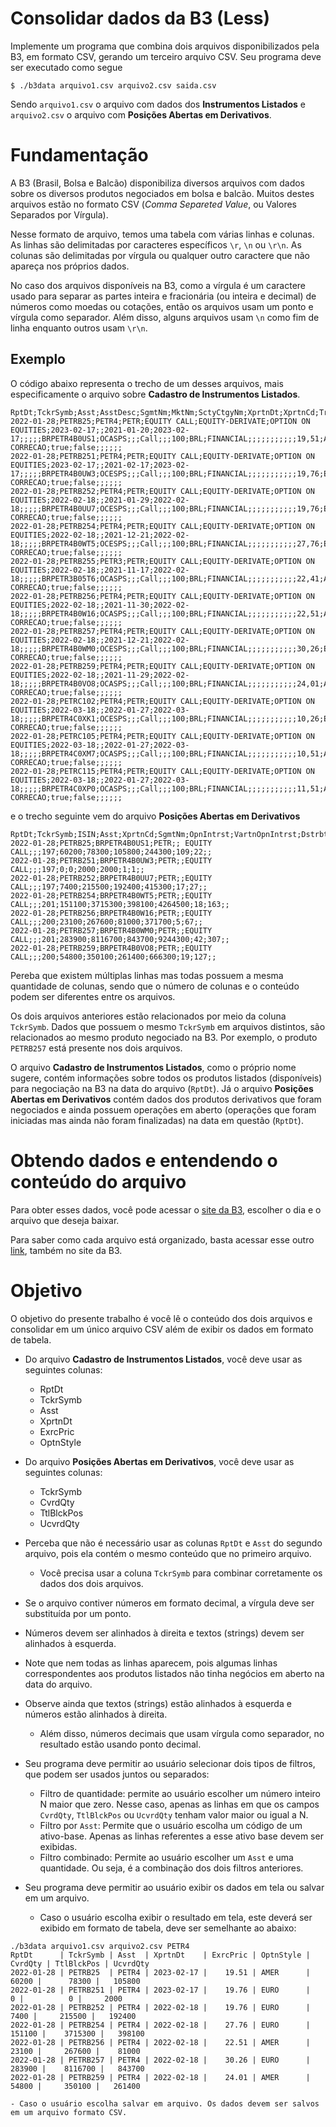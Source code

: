 # Consolidar dados da B3 (Less)
Implemente um programa que combina dois arquivos disponibilizados pela B3, em formato CSV, gerando um terceiro arquivo CSV. Seu programa deve ser executado como segue
```
$ ./b3data arquivo1.csv arquivo2.csv saida.csv
```

Sendo `arquivo1.csv` o arquivo com dados dos **Instrumentos Listados** e `arquivo2.csv` o arquivo com **Posições Abertas em Derivativos**.


# Fundamentação

A B3 (Brasil, Bolsa e Balcão) disponibiliza diversos arquivos com dados sobre os diversos produtos negociados em bolsa e balcão. Muitos destes arquivos estão no formato CSV (_Comma Separeted Value_, ou Valores Separados por Vírgula).

Nesse formato de arquivo, temos uma tabela com várias linhas e colunas. As linhas são delimitadas por caracteres específicos `\r`, `\n` ou `\r\n`. As colunas são delimitadas por vírgula ou qualquer outro caractere que não apareça nos próprios dados.

No caso dos arquivos disponíveis na B3, como a vírgula é um caractere usado para separar as partes inteira e fracionária (ou inteira e decimal) de números como moedas ou cotações, então os arquivos usam um ponto e vírgula como separador. Além disso, alguns arquivos usam `\n` como fim de linha enquanto outros usam `\r\n`.

## Exemplo
O código abaixo representa o trecho de um desses arquivos, mais especificamente o arquivo sobre **Cadastro de Instrumentos Listados**.
```
RptDt;TckrSymb;Asst;AsstDesc;SgmtNm;MktNm;SctyCtgyNm;XprtnDt;XprtnCd;TradgStartDt;TradgEndDt;BaseCd;ConvsCritNm;MtrtyDtTrgtPt;ReqrdConvsInd;ISIN;CFICd;DlvryNtceStartDt;DlvryNtceEndDt;OptnTp;CtrctMltplr;AsstQtnQty;AllcnRndLot;TradgCcy;DlvryTpNm;WdrwlDays;WrkgDays;ClnrDays;RlvrBasePricNm;OpngFutrPosDay;SdTpCd1;UndrlygTckrSymb1;SdTpCd2;UndrlygTckrSymb2;PureGoldWght;ExrcPric;OptnStyle;ValTpNm;PrmUpfrntInd;OpngPosLmtDt;DstrbtnId;PricFctr;DaysToSttlm;SrsTpNm;PrtcnFlg;AutomtcExrcInd;SpcfctnCd;CrpnNm;CorpActnStartDt;CtdyTrtmntTpNm;MktCptlstn;CorpGovnLvlNm
2022-01-28;PETRB25;PETR4;PETR;EQUITY CALL;EQUITY-DERIVATE;OPTION ON EQUITIES;2023-02-17;;2021-01-20;2023-02-17;;;;;BRPETR4B0US1;OCASPS;;;Call;;;100;BRL;FINANCIAL;;;;;;;;;;;19,51;AMER;;true;;197;1;1;SEM CORRECAO;true;false;;;;;;
2022-01-28;PETRB251;PETR4;PETR;EQUITY CALL;EQUITY-DERIVATE;OPTION ON EQUITIES;2023-02-17;;2021-02-17;2023-02-17;;;;;BRPETR4B0UW3;OCESPS;;;Call;;;100;BRL;FINANCIAL;;;;;;;;;;;19,76;EURO;;true;;197;1;1;SEM CORRECAO;true;false;;;;;;
2022-01-28;PETRB252;PETR4;PETR;EQUITY CALL;EQUITY-DERIVATE;OPTION ON EQUITIES;2022-02-18;;2021-01-29;2022-02-18;;;;;BRPETR4B0UU7;OCESPS;;;Call;;;100;BRL;FINANCIAL;;;;;;;;;;;19,76;EURO;;true;;197;1;1;SEM CORRECAO;true;false;;;;;;
2022-01-28;PETRB254;PETR4;PETR;EQUITY CALL;EQUITY-DERIVATE;OPTION ON EQUITIES;2022-02-18;;2021-12-21;2022-02-18;;;;;BRPETR4B0WT5;OCESPS;;;Call;;;100;BRL;FINANCIAL;;;;;;;;;;;27,76;EURO;;true;;201;1;1;SEM CORRECAO;true;false;;;;;;
2022-01-28;PETRB255;PETR3;PETR;EQUITY CALL;EQUITY-DERIVATE;OPTION ON EQUITIES;2022-02-18;;2021-11-17;2022-02-18;;;;;BRPETR3B05T6;OCASPS;;;Call;;;100;BRL;FINANCIAL;;;;;;;;;;;22,41;AMER;;true;;193;1;1;SEM CORRECAO;true;false;;;;;;
2022-01-28;PETRB256;PETR4;PETR;EQUITY CALL;EQUITY-DERIVATE;OPTION ON EQUITIES;2022-02-18;;2021-11-30;2022-02-18;;;;;BRPETR4B0W16;OCASPS;;;Call;;;100;BRL;FINANCIAL;;;;;;;;;;;22,51;AMER;;true;;200;1;1;SEM CORRECAO;true;false;;;;;;
2022-01-28;PETRB257;PETR4;PETR;EQUITY CALL;EQUITY-DERIVATE;OPTION ON EQUITIES;2022-02-18;;2021-12-21;2022-02-18;;;;;BRPETR4B0WM0;OCESPS;;;Call;;;100;BRL;FINANCIAL;;;;;;;;;;;30,26;EURO;;true;;201;1;1;SEM CORRECAO;true;false;;;;;;
2022-01-28;PETRB259;PETR4;PETR;EQUITY CALL;EQUITY-DERIVATE;OPTION ON EQUITIES;2022-02-18;;2021-11-29;2022-02-18;;;;;BRPETR4B0VO8;OCASPS;;;Call;;;100;BRL;FINANCIAL;;;;;;;;;;;24,01;AMER;;true;;200;1;1;SEM CORRECAO;true;false;;;;;;
2022-01-28;PETRC102;PETR4;PETR;EQUITY CALL;EQUITY-DERIVATE;OPTION ON EQUITIES;2022-03-18;;2022-01-27;2022-03-18;;;;;BRPETR4C0XK1;OCESPS;;;Call;;;100;BRL;FINANCIAL;;;;;;;;;;;10,26;EURO;;true;;201;1;1;SEM CORRECAO;true;false;;;;;;
2022-01-28;PETRC105;PETR4;PETR;EQUITY CALL;EQUITY-DERIVATE;OPTION ON EQUITIES;2022-03-18;;2022-01-27;2022-03-18;;;;;BRPETR4C0XM7;OCASPS;;;Call;;;100;BRL;FINANCIAL;;;;;;;;;;;10,51;AMER;;true;;201;1;1;SEM CORRECAO;true;false;;;;;;
2022-01-28;PETRC115;PETR4;PETR;EQUITY CALL;EQUITY-DERIVATE;OPTION ON EQUITIES;2022-03-18;;2022-01-27;2022-03-18;;;;;BRPETR4C0XP0;OCASPS;;;Call;;;100;BRL;FINANCIAL;;;;;;;;;;;11,51;AMER;;true;;201;1;1;SEM CORRECAO;true;false;;;;;;
```
e o trecho seguinte vem do arquivo **Posições Abertas em Derivativos**
```
RptDt;TckrSymb;ISIN;Asst;XprtnCd;SgmtNm;OpnIntrst;VartnOpnIntrst;DstrbtnId;CvrdQty;TtlBlckdPos;UcvrdQty;TtlPos;BrrwrQty;LndrQty;CurQty;FwdPric
2022-01-28;PETRB25;BRPETR4B0US1;PETR;; EQUITY CALL;;;197;60200;78300;105800;244300;109;22;;
2022-01-28;PETRB251;BRPETR4B0UW3;PETR;;EQUITY CALL;;;197;0;0;2000;2000;1;1;;
2022-01-28;PETRB252;BRPETR4B0UU7;PETR;;EQUITY CALL;;;197;7400;215500;192400;415300;17;27;;
2022-01-28;PETRB254;BRPETR4B0WT5;PETR;;EQUITY CALL;;;201;151100;3715300;398100;4264500;18;163;;
2022-01-28;PETRB256;BRPETR4B0W16;PETR;;EQUITY CALL;;;200;23100;267600;81000;371700;5;67;;
2022-01-28;PETRB257;BRPETR4B0WM0;PETR;;EQUITY CALL;;;201;283900;8116700;843700;9244300;42;307;;
2022-01-28;PETRB259;BRPETR4B0VO8;PETR;;EQUITY CALL;;;200;54800;350100;261400;666300;19;127;;
```
Pereba que existem múltiplas linhas mas todas possuem a mesma quantidade de colunas, sendo que o número de colunas e o conteúdo podem ser diferentes entre os arquivos.

Os dois arquivos anteriores estão relacionados por meio da coluna `TckrSymb`. Dados que possuem o mesmo `TckrSymb` em arquivos distintos, são relacionados ao mesmo produto negociado na B3. Por exemplo, o produto `PETRB257` está presente nos dois arquivos.

O arquivo **Cadastro de Instrumentos Listados**, como o próprio nome sugere, contém informações sobre todos os produtos listados (disponíveis) para negociação na B3 na data do arquivo (`RptDt`). Já o arquivo **Posições Abertas em Derivativos** contém dados dos produtos derivativos que foram negociados e ainda possuem operações em aberto (operações que foram iniciadas mas ainda não foram finalizadas) na data em questão (`RptDt`).


# Obtendo dados e entendendo o conteúdo do arquivo
Para obter esses dados, você pode acessar o [site da B3](https://www.b3.com.br/pt_br/market-data-e-indices/servicos-de-dados/market-data/consultas/boletim-diario/dados-publicos-de-produtos-listados-e-de-balcao/), escolher o dia e o arquivo que deseja baixar.

Para saber como cada arquivo está organizado, basta acessar esse outro [link](https://www.b3.com.br/pt_br/market-data-e-indices/servicos-de-dados/market-data/consultas/boletim-diario/dados-publicos-de-produtos-listados-e-de-balcao/glossario/), também no site da B3.


# Objetivo
O objetivo do presente trabalho é você lê o conteúdo dos dois arquivos e consolidar em um único arquivo CSV além de exibir os dados em formato de tabela.
- Do arquivo **Cadastro de Instrumentos Listados**, você deve usar as seguintes colunas:
   - RptDt
   - TckrSymb
   - Asst
   - XprtnDt
   - ExrcPric
   - OptnStyle
- Do arquivo **Posições Abertas em Derivativos**, você deve usar as seguintes colunas:
   - TckrSymb
   - CvrdQty
   - TtlBlckPos
   - UcvrdQty
- Perceba que não é necessário usar as colunas `RptDt` e `Asst` do segundo arquivo, pois ela contém o mesmo conteúdo que no primeiro arquivo.
  - Você precisa usar a coluna `TckrSymb` para combinar corretamente os dados dos dois arquivos.
- Se o arquivo contiver números em formato decimal, a vírgula deve ser substituída por um ponto.
- Números devem ser alinhados à direita e textos (strings) devem ser alinhados à esquerda.

- Note que nem todas as linhas aparecem, pois algumas linhas correspondentes aos produtos listados não tinha negócios em aberto na data do arquivo.
- Observe ainda que textos (strings) estão alinhados à esquerda e números estão alinhados à direita.
    - Além disso, números decimais que usam vírgula como separador, no resultado estão usando ponto decimal.

- Seu programa deve permitir ao usuário selecionar dois tipos de filtros, que podem ser usados juntos ou separados:
    - Filtro de quantidade: permite ao usuário escolher um número inteiro N maior que zero. Nesse caso, apenas as linhas em que os campos `CvrdQty`, `TtlBlckPos` ou `UcvrdQty` tenham valor maior ou igual a N.
    - Filtro por `Asst`: Permite que o usuário escolha um código de um ativo-base. Apenas as linhas referentes a esse ativo base devem ser exibidas.
    - Filtro combinado: Permite ao usuário escolher um `Asst` e uma quantidade. Ou seja, é a combinação dos dois filtros anteriores.
- Seu programa deve permitir ao usuário exibir os dados em tela ou salvar em um arquivo.
    - Caso o usuário escolha exibir o resultado em tela, este deverá ser exibido em formato de tabela, deve ser semelhante ao abaixo:
```
./b3data arquivo1.csv arquivo2.csv PETR4
RptDt      | TckrSymb | Asst  | XprtnDt    | ExrcPric | OptnStyle | CvrdQty | TtlBlckPos | UcvrdQty
2022-01-28 | PETRB25  | PETR4 | 2023-02-17 |    19.51 | AMER      |   60200 |      78300 |   105800
2022-01-28 | PETRB251 | PETR4 | 2023-02-17 |    19.76 | EURO      |       0 |          0 |     2000
2022-01-28 | PETRB252 | PETR4 | 2022-02-18 |    19.76 | EURO      |    7400 |     215500 |   192400
2022-01-28 | PETRB254 | PETR4 | 2022-02-18 |    27.76 | EURO      |  151100 |    3715300 |   398100
2022-01-28 | PETRB256 | PETR4 | 2022-02-18 |    22.51 | AMER      |   23100 |     267600 |    81000
2022-01-28 | PETRB257 | PETR4 | 2022-02-18 |    30.26 | EURO      |  283900 |    8116700 |   843700
2022-01-28 | PETRB259 | PETR4 | 2022-02-18 |    24.01 | AMER      |   54800 |     350100 |   261400
```
    - Caso o usuário escolha salvar em arquivo. Os dados devem ser salvos em um arquivo formato CSV.


